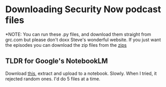# Downloading Security Now podcast files

*NOTE: You can run these .py files, and download them straight from grc.com but please don't doxx Steve's wonderful website. If you just want the episodes you can download the zip files from the [zips](/zips/)

## TLDR for Google's NotebookLM

Download [this](/summarized/summarized001-977.zip), extract and upload to a notebook. Slowly. When I tried, it rejected random ones. I'd do 5 files at a time.
